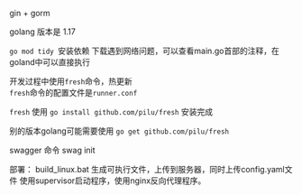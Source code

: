 gin + gorm

golang 版本是 1.17

`go mod tidy `安装依赖
下载遇到网络问题，可以查看main.go首部的注释，在goland中可以直接执行

开发过程中使用`fresh`命令，热更新  
`fresh`命令的配置文件是`runner.conf`

`fresh` 使用 `go install github.com/pilu/fresh` 安装完成

别的版本golang可能需要使用 `go get github.com/pilu/fresh`

swagger 命令 swag init

部署：
    build_linux.bat 生成可执行文件，上传到服务器，同时上传config.yaml文件
使用supervisor启动程序，使用nginx反向代理程序。

